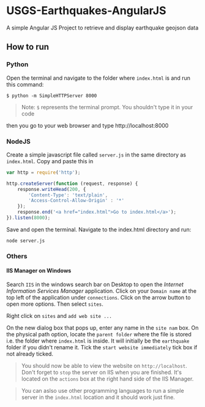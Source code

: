 # USGS-Earthquakes-AngularJS

A simple Angular JS Project to retrieve and display earthquake geojson data

## How to run

### Python

Open the terminal and navigate to the folder where `index.html` is and run this command:

```shell
$ python -m SimpleHTTPServer 8000
```

> Note: `$` represents the terminal prompt. You shouldn't type it in your code

then you go to your web browser and type http://localhost:8000

### NodeJS

Create a simple javascript file called `server.js` in the same directory as `index.html`. Copy and paste this in

```javascript
var http = require('http');

http.createServer(function (request, response) {
    response.writeHead(200, {
        'Content-Type': 'text/plain',
        'Access-Control-Allow-Origin' : '*'
    });
    response.end('<a href="index.html">Go to index.html</a>');
}).listen(8000);
```

Save and open the terminal. Navigate to the index.html directory and run:

```shell
node server.js
```


### Others

#### IIS Manager on Windows

Search `IIS` in the windows search bar on Desktop to open the _Internet Information Services Manager_ application. Click on your `Domain name` at the top left of the application under `connections`. Click on the arrow button to open more options. Then select `sites`.

Right click on `sites` and `add web site ...`

On the new dialog box that pops up, enter any name in the `site nam` box. On the physical path option, locate the `parent folder` where the file is stored i.e. the folder where `index.html` is inside. It will initially be the `earthquake` folder if you didn't rename it. Tick the `start website immediately` tick box if not already ticked.

> You should now be able to view the website on `http://localhost`. Don't forget to `stop` the server on IIS when you are finished. It's located on the `actions` box at the right hand side of the IIS Manager.


> You can aslso use other programming languages to run a simple server in the `index.html` location and it should work just fine.
